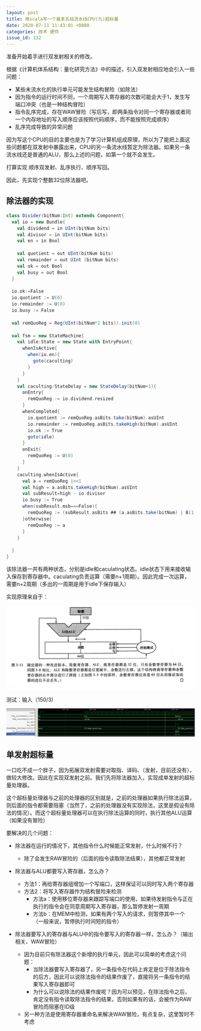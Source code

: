 ```yaml
---
layout: post
title: 用scala写一个基本五级流水线CPU(九)超标量
date: 2020-07-11 11:43:01 +0800
categories: 技术 硬件
issue_id: 132
---
```


准备开始着手进行双发射相关的修改。

根据《计算机体系结构：量化研究方法》中的描述，引入双发射相应地会引入一些问题：

- 某些未流水化的执行单元可能发生结构冒险（如除法）
- 因为指令的运行时间不同，一个周期写入寄存器的次数可能会大于1，发生写端口冲突（也是一种结构冒险）
- 指令乱序完成，存在WAW冒险（写后写，即两条指令对同一个寄存器或者同一个内存地址的写入顺序应该按照代码顺序，而不能按照完成顺序）
- 乱序完成导致的异常问题
  
因为写这个CPU的目的主要也是为了学习计算机组成原理，所以为了能把上面这些问题都在双发射中暴露出来，CPU的另一条流水线暂定为除法器。如果另一条流水线还是普通的ALU，那么上述的问题，如第一个就不会发生。

打算实现 顺序双发射、乱序执行、顺序写回。

因此，先实现个整数32位除法器吧。

## 除法器的实现

```scala
class Divider(bitNum:Int) extends Component{
  val io = new Bundle{
    val dividend = in UInt(bitNum bits)
    val divisor = in UInt(bitNum bits)
    val en = in Bool

    val quotient = out UInt(bitNum bits)
    val remainder = out UInt (bitNum bits)
    val ok = out Bool
    val busy = out Bool
  }

  io.ok:=False
  io.quotient := U(0)
  io.remainder := U(0)
  io.busy := False

  val remQuoReg = Reg(UInt(bitNum*2 bits)).init(0)

  val fsm = new StateMachine{
    val idle:State = new State with EntryPoint{
      whenIsActive{
        when(io.en){
          goto(caculting)
        }
      }
    }
    val caculting:StateDelay = new StateDelay(bitNum+1){
      onEntry{
        remQuoReg := io.dividend.resized
      }
      whenCompleted{
        io.quotient := remQuoReg.asBits.take(bitNum).asUInt
        io.remainder := remQuoReg.asBits.takeHigh(bitNum).asUInt
        io.ok := True
        goto(idle)
      }
      onExit{
        remQuoReg := U(0)
      }
    }
    caculting.whenIsActive{
      val a = remQuoReg |<<1
      val high = a.asBits.takeHigh(bitNum).asUInt
      val subResult=high - io.divisor
      io.busy := True
      when(subResult.msb===False){
        remQuoReg := (subResult.asBits ## (a.asBits.take(bitNum) | B(1,bitNum bits))).asUInt
      }otherwise{
        remQuoReg := a
      }
    }

  }
}
```

该除法器一共有两种状态，分别是idle和caculating状态。idle状态下用来接收输入保存到寄存器中。caculating负责运算（需要n+1周期）。因此完成一次运算，需要n+2周期（多出的一周期是用于idle下保存输入）

实现原理来自于：

![此处输入图片的描述][1]

[1]: https://raw.githubusercontent.com/Ncerzzk/MyBlog/master/img/divider.jpg

测试：输入（150/3)

![此处输入图片的描述][2]

[2]: https://raw.githubusercontent.com/Ncerzzk/MyBlog/master/img/divider_test.jpg

## 单发射超标量

一口吃不成一个胖子，因为拓展双发射需要对取指、译码、（发射，目前还没有），做较大修改。因此在实现双发射之前。我们先将除法器加入，实现成单发射的超标量处理器。

这个超标量处理器与之前的处理器的区别就是，之前的处理器如果执行除法运算，则后面的指令都需要阻塞（当然了，之前的处理器没有实现除法，这里是假设有除法的情况）。而这个超标量处理器可以在执行除法运算的同时，执行其他ALU运算（如果没有冒险）

要解决的几个问题：

- 除法器在运行的情况下，其他指令什么时候能正常发射，什么时候不行？
  - 除了会发生RAW冒险的（后面的指令读取除法结果），其他都正常发射
  
- 除法器与ALU都要写入寄存器，怎么办？
  - 方法1：再给寄存器组增加一个写端口，这样保证可以同时写入两个寄存器
  - 方法2：将写入寄存器作为结构冒险来检测
    - 方法a：使用移位寄存器来跟踪写端口的使用，如果待发射指令与正在执行的指令会在同意周期写入寄存器，那么暂停发射一周期
    - 方法b：在MEM中检测，如果有两个写入的请求，则暂停其中一个（一般来说，暂停执行时间短的指令）
- 除法器要写入的寄存器与ALU中的指令要写入的寄存器一样，怎么办？（输出相关、WAW冒险）
  - 因为目前只有除法器这个新增的执行单元，因此可以简单的考虑这个问题：
    - 当除法器要写入寄存器了，另一条指令在代码上肯定是位于除法指令的后方，因此可以说除法指令的结果作废了，直接将另一条指令的结果写入寄存器即可
    - 为什么可以说除法的结果作废呢？因为可以预见，在除法指令之后，肯定没有指令读取除法指令的结果，否则如果有的话，会被作为RAW冒险而阻塞在ID级
  - 另一种方法是使用寄存器重命名来解决WAW冒险，有点复杂，这里暂时不考虑




